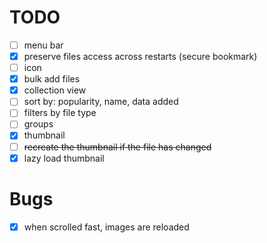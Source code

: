 # TODO

- [ ] menu bar
- [X] preserve files access across restarts (secure bookmark)
- [ ] icon
- [X] bulk add files
- [X] collection view
- [ ] sort by: popularity, name, data added
- [ ] filters by file type
- [ ] groups
- [X] thumbnail
- [ ] ~~recreate the thumbnail if the file has changed~~
- [X] lazy load thumbnail

# Bugs

- [X] when scrolled fast, images are reloaded
